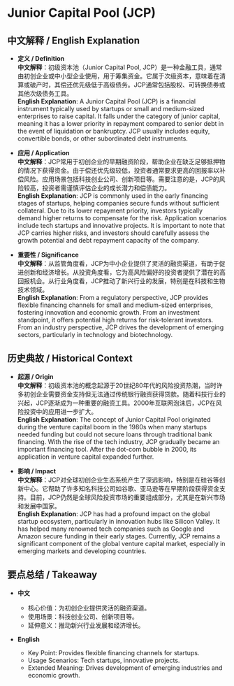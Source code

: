 # Junior Capital Pool (JCP)

## 中文解释 / English Explanation

* **定义 / Definition**  
  **中文解释**：初级资本池（Junior Capital Pool, JCP）是一种金融工具，通常由初创企业或中小型企业使用，用于筹集资金。它属于次级资本，意味着在清算或破产时，其偿还优先级低于高级债务。JCP通常包括股权、可转换债券或其他次级债务工具。  
  **English Explanation**: A Junior Capital Pool (JCP) is a financial instrument typically used by startups or small and medium-sized enterprises to raise capital. It falls under the category of junior capital, meaning it has a lower priority in repayment compared to senior debt in the event of liquidation or bankruptcy. JCP usually includes equity, convertible bonds, or other subordinated debt instruments.

* **应用 / Application**  
  **中文解释**：JCP常用于初创企业的早期融资阶段，帮助企业在缺乏足够抵押物的情况下获得资金。由于偿还优先级较低，投资者通常要求更高的回报率以补偿风险。应用场景包括科技创业公司、创新项目等。需要注意的是，JCP的风险较高，投资者需谨慎评估企业的成长潜力和偿债能力。  
  **English Explanation**: JCP is commonly used in the early financing stages of startups, helping companies secure funds without sufficient collateral. Due to its lower repayment priority, investors typically demand higher returns to compensate for the risk. Application scenarios include tech startups and innovative projects. It is important to note that JCP carries higher risks, and investors should carefully assess the growth potential and debt repayment capacity of the company.

* **重要性 / Significance**  
  **中文解释**：从监管角度看，JCP为中小企业提供了灵活的融资渠道，有助于促进创新和经济增长。从投资角度看，它为高风险偏好的投资者提供了潜在的高回报机会。从行业角度看，JCP推动了新兴行业的发展，特别是在科技和生物技术领域。  
  **English Explanation**: From a regulatory perspective, JCP provides flexible financing channels for small and medium-sized enterprises, fostering innovation and economic growth. From an investment standpoint, it offers potential high returns for risk-tolerant investors. From an industry perspective, JCP drives the development of emerging sectors, particularly in technology and biotechnology.

## 历史典故 / Historical Context

* **起源 / Origin**  
  **中文解释**：初级资本池的概念起源于20世纪80年代的风险投资热潮，当时许多初创企业需要资金支持但无法通过传统银行融资获得贷款。随着科技行业的兴起，JCP逐渐成为一种重要的融资工具。2000年互联网泡沫后，JCP在风险投资中的应用进一步扩大。  
  **English Explanation**: The concept of Junior Capital Pool originated during the venture capital boom in the 1980s when many startups needed funding but could not secure loans through traditional bank financing. With the rise of the tech industry, JCP gradually became an important financing tool. After the dot-com bubble in 2000, its application in venture capital expanded further.

* **影响 / Impact**  
  **中文解释**：JCP对全球初创企业生态系统产生了深远影响，特别是在硅谷等创新中心。它帮助了许多知名科技公司如谷歌、亚马逊等在早期阶段获得资金支持。目前，JCP仍然是全球风险投资市场的重要组成部分，尤其是在新兴市场和发展中国家。  
  **English Explanation**: JCP has had a profound impact on the global startup ecosystem, particularly in innovation hubs like Silicon Valley. It has helped many renowned tech companies such as Google and Amazon secure funding in their early stages. Currently, JCP remains a significant component of the global venture capital market, especially in emerging markets and developing countries.

## 要点总结 / Takeaway

* **中文**  
  - 核心价值：为初创企业提供灵活的融资渠道。
  - 使用场景：科技创业公司、创新项目等。
  - 延伸意义：推动新兴行业发展和经济增长。

* **English**  
  - Key Point: Provides flexible financing channels for startups.
  - Usage Scenarios: Tech startups, innovative projects.
  - Extended Meaning: Drives development of emerging industries and economic growth.